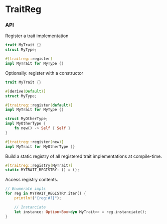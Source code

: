# TraitReg

### API

Register a trait implementation

```rust
trait MyTrait {}
struct MyType;

#[traitreg::register]
impl MyTrait for MyType {}
```

Optionally: register with a constructor

```rust
trait MyTrait {}

#[derive(Default)]
struct MyType;

#[traitreg::register(default)]
impl MyTrait for MyType {}

struct MyOtherType;
impl MyOtherType {
    fn new() -> Self { Self }
}

#[traitreg::register(new)]
impl MyTrait for MyOtherType {}
```

Build a static registry of all registered trait implementations at compile-time.

```rust
#[traitreg::registry(MyTrait)]
static MYTRAIT_REGISTRY: () = ();
```

Access registry contents.

```rust
// Enumerate impls
for reg in MYTRAIT_REGISTRY.iter() {
    println!("{reg:#?}");

    // Instanciate 
    let instance: Option<Box<dyn MyTrait>> = reg.instanciate();
}
```
